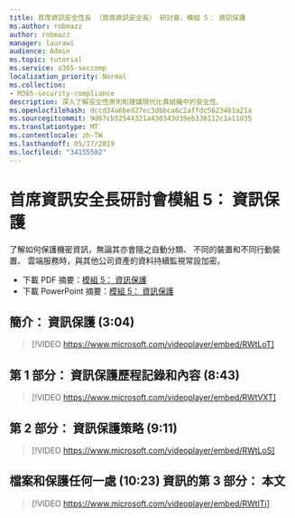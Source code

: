 ```yaml
---
title: 首席資訊安全性長 （首席資訊安全長） 研討會，模組 5： 資訊保護
ms.author: robmazz
author: robmazz
manager: laurawi
audience: Admin
ms.topic: tutorial
ms.service: o365-seccomp
localization_priority: Normal
ms.collection:
- M365-security-compliance
description: 深入了解安全性原則和建議現代化貴組織中的安全性。
ms.openlocfilehash: dccd34a6bed27ec3dbbca6c2affdc56234b1a21a
ms.sourcegitcommit: 9d67cb52544321a430343d39eb336112c1a11d35
ms.translationtype: MT
ms.contentlocale: zh-TW
ms.lasthandoff: 05/17/2019
ms.locfileid: "34155502"
---
```

# <a name="ciso-workshop-module-5-information-protection"></a>首席資訊安全長研討會模組 5： 資訊保護

了解如何保護機密資訊，無論其亦會隨之自動分類、 不同的裝置和不同行動裝置、 雲端服務時，與其他公司資產的資料持續監視常設加密。

- 下載 PDF 摘要：[模組 5： 資訊保護](media/ciso-workshop-5-information-protection-strategy.pdf)
- 下載 PowerPoint 摘要：[模組 5： 資訊保護](https://docs.microsoft.com/office365/securitycompliance/media/ciso-workshop-5-information-protection-strategy.pptx)

## <a name="introduction-information-protection-304"></a>簡介： 資訊保護 (3:04)

> [!VIDEO https://www.microsoft.com/videoplayer/embed/RWtLoT]

## <a name="part-1-information-protection-history-and-context-843"></a>第 1 部分： 資訊保護歷程記錄和內容 (8:43)

> [!VIDEO https://www.microsoft.com/videoplayer/embed/RWtVXT]

## <a name="part-2-information-protection-strategy-911"></a>第 2 部分： 資訊保護策略 (9:11)

> [!VIDEO https://www.microsoft.com/videoplayer/embed/RWtLoS]

## <a name="part-3-story-of-a-file-and-protecting-information-anywhere-1023"></a>檔案和保護任何一處 (10:23) 資訊的第 3 部分： 本文

> [!VIDEO https://www.microsoft.com/videoplayer/embed/RWtITi]